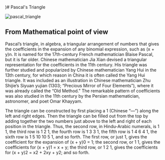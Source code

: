 )# Pascal's Triangle

![pascal_triangle](https://upload.wikimedia.org/wikipedia/commons/4/4b/Pascal_triangle.svg)
## From Mathematical point of view

Pascal’s triangle, in algebra, a triangular arrangement of numbers that gives the coefficients in the expansion of any binomial expression, such as (x + y)n. It is named for the 17th-century French mathematician Blaise Pascal, but it is far older. Chinese mathematician Jia Xian devised a triangular representation for the coefficients in the 11th century. His triangle was further studied and popularized by Chinese mathematician Yang Hui in the 13th century, for which reason in China it is often called the Yang Hui triangle. It was included as an illustration in Chinese mathematician Zhu Shijie’s Siyuan yujian (1303; “Precious Mirror of Four Elements”), where it was already called the “Old Method.” The remarkable pattern of coefficients was also studied in the 11th century by the Persian mathematician, astronomer, and poet Omar Khayyam.

The triangle can be constructed by first placing a 1 (Chinese “—”) along the left and right edges. Then the triangle can be filled out from the top by adding together the two numbers just above to the left and right of each position in the triangle. Thus, the second row, in Hindu-Arabic numerals, is 1 1, the third row is 1 2 1, the fourth row is 1 3 3 1, the fifth row is 1 4 6 4 1, the sixth row is 1 5 10 10 5 1, and so forth. The first row, or just 1, gives the coefficient for the expansion of (x + y)0 = 1; the second row, or 1 1, gives the coefficients for (x + y)1 = x + y; the third row, or 1 2 1, gives the coefficients for (x + y)2 = x2 + 2xy + y2; and so forth.



